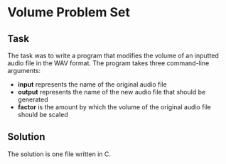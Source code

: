 # Volume Problem Set
## Task
The task was to write a program that modifies the volume of an inputted audio file in the WAV format. 
The program takes three command-line arguments:
- **input** represents the name of the original audio file 
- **output** represents the name of the new audio file that should be generated
- **factor** is the amount by which the volume of the original audio file should be scaled
## Solution
The solution is one file written in C.
